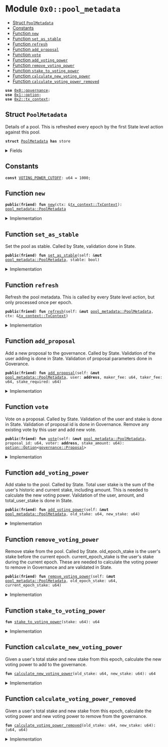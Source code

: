 
<a name="0x0_pool_metadata"></a>

# Module `0x0::pool_metadata`



-  [Struct `PoolMetadata`](#0x0_pool_metadata_PoolMetadata)
-  [Constants](#@Constants_0)
-  [Function `new`](#0x0_pool_metadata_new)
-  [Function `set_as_stable`](#0x0_pool_metadata_set_as_stable)
-  [Function `refresh`](#0x0_pool_metadata_refresh)
-  [Function `add_proposal`](#0x0_pool_metadata_add_proposal)
-  [Function `vote`](#0x0_pool_metadata_vote)
-  [Function `add_voting_power`](#0x0_pool_metadata_add_voting_power)
-  [Function `remove_voting_power`](#0x0_pool_metadata_remove_voting_power)
-  [Function `stake_to_voting_power`](#0x0_pool_metadata_stake_to_voting_power)
-  [Function `calculate_new_voting_power`](#0x0_pool_metadata_calculate_new_voting_power)
-  [Function `calculate_voting_power_removed`](#0x0_pool_metadata_calculate_voting_power_removed)


<pre><code><b>use</b> <a href="governance.md#0x0_governance">0x0::governance</a>;
<b>use</b> <a href="dependencies/move-stdlib/option.md#0x1_option">0x1::option</a>;
<b>use</b> <a href="dependencies/sui-framework/tx_context.md#0x2_tx_context">0x2::tx_context</a>;
</code></pre>



<a name="0x0_pool_metadata_PoolMetadata"></a>

## Struct `PoolMetadata`

Details of a pool. This is refreshed every epoch by the first State level action against this pool.


<pre><code><b>struct</b> <a href="pool_metadata.md#0x0_pool_metadata_PoolMetadata">PoolMetadata</a> <b>has</b> store
</code></pre>



<details>
<summary>Fields</summary>


<dl>
<dt>
<code>last_refresh_epoch: u64</code>
</dt>
<dd>

</dd>
<dt>
<code>is_stable: bool</code>
</dt>
<dd>

</dd>
<dt>
<code><a href="governance.md#0x0_governance">governance</a>: <a href="governance.md#0x0_governance_Governance">governance::Governance</a></code>
</dt>
<dd>

</dd>
<dt>
<code>new_voting_power: u64</code>
</dt>
<dd>

</dd>
</dl>


</details>

<a name="@Constants_0"></a>

## Constants


<a name="0x0_pool_metadata_VOTING_POWER_CUTOFF"></a>



<pre><code><b>const</b> <a href="pool_metadata.md#0x0_pool_metadata_VOTING_POWER_CUTOFF">VOTING_POWER_CUTOFF</a>: u64 = 1000;
</code></pre>



<a name="0x0_pool_metadata_new"></a>

## Function `new`



<pre><code><b>public</b>(<b>friend</b>) <b>fun</b> <a href="pool_metadata.md#0x0_pool_metadata_new">new</a>(ctx: &<a href="dependencies/sui-framework/tx_context.md#0x2_tx_context_TxContext">tx_context::TxContext</a>): <a href="pool_metadata.md#0x0_pool_metadata_PoolMetadata">pool_metadata::PoolMetadata</a>
</code></pre>



<details>
<summary>Implementation</summary>


<pre><code><b>public</b>(<a href="dependencies/sui-framework/package.md#0x2_package">package</a>) <b>fun</b> <a href="pool_metadata.md#0x0_pool_metadata_new">new</a>(
    ctx: &TxContext,
): <a href="pool_metadata.md#0x0_pool_metadata_PoolMetadata">PoolMetadata</a> {
    <a href="pool_metadata.md#0x0_pool_metadata_PoolMetadata">PoolMetadata</a> {
        last_refresh_epoch: ctx.epoch(),
        is_stable: <b>false</b>,
        <a href="governance.md#0x0_governance">governance</a>: <a href="governance.md#0x0_governance_new">governance::new</a>(),
        new_voting_power: 0,
    }
}
</code></pre>



</details>

<a name="0x0_pool_metadata_set_as_stable"></a>

## Function `set_as_stable`

Set the pool as stable. Called by State, validation done in State.


<pre><code><b>public</b>(<b>friend</b>) <b>fun</b> <a href="pool_metadata.md#0x0_pool_metadata_set_as_stable">set_as_stable</a>(self: &<b>mut</b> <a href="pool_metadata.md#0x0_pool_metadata_PoolMetadata">pool_metadata::PoolMetadata</a>, stable: bool)
</code></pre>



<details>
<summary>Implementation</summary>


<pre><code><b>public</b>(<a href="dependencies/sui-framework/package.md#0x2_package">package</a>) <b>fun</b> <a href="pool_metadata.md#0x0_pool_metadata_set_as_stable">set_as_stable</a>(self: &<b>mut</b> <a href="pool_metadata.md#0x0_pool_metadata_PoolMetadata">PoolMetadata</a>, stable: bool) {
    self.is_stable = stable;
}
</code></pre>



</details>

<a name="0x0_pool_metadata_refresh"></a>

## Function `refresh`

Refresh the pool metadata.
This is called by every State level action, but only processed once per epoch.


<pre><code><b>public</b>(<b>friend</b>) <b>fun</b> <a href="pool_metadata.md#0x0_pool_metadata_refresh">refresh</a>(self: &<b>mut</b> <a href="pool_metadata.md#0x0_pool_metadata_PoolMetadata">pool_metadata::PoolMetadata</a>, ctx: &<a href="dependencies/sui-framework/tx_context.md#0x2_tx_context_TxContext">tx_context::TxContext</a>)
</code></pre>



<details>
<summary>Implementation</summary>


<pre><code><b>public</b>(<a href="dependencies/sui-framework/package.md#0x2_package">package</a>) <b>fun</b> <a href="pool_metadata.md#0x0_pool_metadata_refresh">refresh</a>(self: &<b>mut</b> <a href="pool_metadata.md#0x0_pool_metadata_PoolMetadata">PoolMetadata</a>, ctx: &TxContext) {
    <b>let</b> current_epoch = ctx.epoch();
    <b>if</b> (self.last_refresh_epoch == current_epoch) <b>return</b>;

    self.last_refresh_epoch = current_epoch;
    self.<a href="governance.md#0x0_governance">governance</a>.increase_voting_power(self.new_voting_power);
    self.<a href="governance.md#0x0_governance">governance</a>.reset();
}
</code></pre>



</details>

<a name="0x0_pool_metadata_add_proposal"></a>

## Function `add_proposal`

Add a new proposal to the governance. Called by State.
Validation of the user adding is done in State.
Validation of proposal parameters done in Goverance.


<pre><code><b>public</b>(<b>friend</b>) <b>fun</b> <a href="pool_metadata.md#0x0_pool_metadata_add_proposal">add_proposal</a>(self: &<b>mut</b> <a href="pool_metadata.md#0x0_pool_metadata_PoolMetadata">pool_metadata::PoolMetadata</a>, user: <b>address</b>, maker_fee: u64, taker_fee: u64, stake_required: u64)
</code></pre>



<details>
<summary>Implementation</summary>


<pre><code><b>public</b>(<a href="dependencies/sui-framework/package.md#0x2_package">package</a>) <b>fun</b> <a href="pool_metadata.md#0x0_pool_metadata_add_proposal">add_proposal</a>(
    self: &<b>mut</b> <a href="pool_metadata.md#0x0_pool_metadata_PoolMetadata">PoolMetadata</a>,
    user: <b>address</b>,
    maker_fee: u64,
    taker_fee: u64,
    stake_required: u64
) {
    self.<a href="governance.md#0x0_governance">governance</a>.create_new_proposal(
        user,
        self.is_stable,
        maker_fee,
        taker_fee,
        stake_required
    );
}
</code></pre>



</details>

<a name="0x0_pool_metadata_vote"></a>

## Function `vote`

Vote on a proposal. Called by State.
Validation of the user and stake is done in State.
Validation of proposal id is done in Governance.
Remove any existing vote by this user and add new vote.


<pre><code><b>public</b>(<b>friend</b>) <b>fun</b> <a href="pool_metadata.md#0x0_pool_metadata_vote">vote</a>(self: &<b>mut</b> <a href="pool_metadata.md#0x0_pool_metadata_PoolMetadata">pool_metadata::PoolMetadata</a>, proposal_id: u64, voter: <b>address</b>, stake_amount: u64): <a href="dependencies/move-stdlib/option.md#0x1_option_Option">option::Option</a>&lt;<a href="governance.md#0x0_governance_Proposal">governance::Proposal</a>&gt;
</code></pre>



<details>
<summary>Implementation</summary>


<pre><code><b>public</b>(<a href="dependencies/sui-framework/package.md#0x2_package">package</a>) <b>fun</b> <a href="pool_metadata.md#0x0_pool_metadata_vote">vote</a>(
    self: &<b>mut</b> <a href="pool_metadata.md#0x0_pool_metadata_PoolMetadata">PoolMetadata</a>,
    proposal_id: u64,
    voter: <b>address</b>,
    stake_amount: u64,
): Option&lt;Proposal&gt; {
    self.<a href="governance.md#0x0_governance">governance</a>.remove_vote(voter);
    <b>let</b> voting_power = <a href="pool_metadata.md#0x0_pool_metadata_stake_to_voting_power">stake_to_voting_power</a>(stake_amount);
    self.<a href="governance.md#0x0_governance">governance</a>.<a href="pool_metadata.md#0x0_pool_metadata_vote">vote</a>(voter, proposal_id, voting_power)
}
</code></pre>



</details>

<a name="0x0_pool_metadata_add_voting_power"></a>

## Function `add_voting_power`

Add stake to the pool. Called by State.
Total user stake is the sum of the user's historic and current stake, including amount.
This is needed to calculate the new voting power.
Validation of the user, amount, and total_user_stake is done in State.


<pre><code><b>public</b>(<b>friend</b>) <b>fun</b> <a href="pool_metadata.md#0x0_pool_metadata_add_voting_power">add_voting_power</a>(self: &<b>mut</b> <a href="pool_metadata.md#0x0_pool_metadata_PoolMetadata">pool_metadata::PoolMetadata</a>, old_stake: u64, new_stake: u64)
</code></pre>



<details>
<summary>Implementation</summary>


<pre><code><b>public</b>(<a href="dependencies/sui-framework/package.md#0x2_package">package</a>) <b>fun</b> <a href="pool_metadata.md#0x0_pool_metadata_add_voting_power">add_voting_power</a>(
    self: &<b>mut</b> <a href="pool_metadata.md#0x0_pool_metadata_PoolMetadata">PoolMetadata</a>,
    old_stake: u64,
    new_stake: u64,
) {
    <b>let</b> new_voting_power = <a href="pool_metadata.md#0x0_pool_metadata_calculate_new_voting_power">calculate_new_voting_power</a>(old_stake, new_stake);
    self.new_voting_power = self.new_voting_power + new_voting_power;
}
</code></pre>



</details>

<a name="0x0_pool_metadata_remove_voting_power"></a>

## Function `remove_voting_power`

Remove stake from the pool. Called by State.
old_epoch_stake is the user's stake before the current epoch.
current_epoch_stake is the user's stake during the current epoch.
These are needed to calculate the voting power to remove in Governance and are validated in State.


<pre><code><b>public</b>(<b>friend</b>) <b>fun</b> <a href="pool_metadata.md#0x0_pool_metadata_remove_voting_power">remove_voting_power</a>(self: &<b>mut</b> <a href="pool_metadata.md#0x0_pool_metadata_PoolMetadata">pool_metadata::PoolMetadata</a>, old_epoch_stake: u64, current_epoch_stake: u64)
</code></pre>



<details>
<summary>Implementation</summary>


<pre><code><b>public</b>(<a href="dependencies/sui-framework/package.md#0x2_package">package</a>) <b>fun</b> <a href="pool_metadata.md#0x0_pool_metadata_remove_voting_power">remove_voting_power</a>(
    self: &<b>mut</b> <a href="pool_metadata.md#0x0_pool_metadata_PoolMetadata">PoolMetadata</a>,
    old_epoch_stake: u64,
    current_epoch_stake: u64,
) {
    <b>let</b> (
        old_voting_power,
        new_voting_power
    ) = <a href="pool_metadata.md#0x0_pool_metadata_calculate_voting_power_removed">calculate_voting_power_removed</a>(old_epoch_stake, current_epoch_stake);
    self.new_voting_power = self.new_voting_power - new_voting_power;
    self.<a href="governance.md#0x0_governance">governance</a>.decrease_voting_power(old_voting_power);
}
</code></pre>



</details>

<a name="0x0_pool_metadata_stake_to_voting_power"></a>

## Function `stake_to_voting_power`



<pre><code><b>fun</b> <a href="pool_metadata.md#0x0_pool_metadata_stake_to_voting_power">stake_to_voting_power</a>(stake: u64): u64
</code></pre>



<details>
<summary>Implementation</summary>


<pre><code><b>fun</b> <a href="pool_metadata.md#0x0_pool_metadata_stake_to_voting_power">stake_to_voting_power</a>(stake: u64): u64 {
    <b>if</b> (stake &gt;= <a href="pool_metadata.md#0x0_pool_metadata_VOTING_POWER_CUTOFF">VOTING_POWER_CUTOFF</a>) {
        stake - (stake - <a href="pool_metadata.md#0x0_pool_metadata_VOTING_POWER_CUTOFF">VOTING_POWER_CUTOFF</a>) / 2
    } <b>else</b> {
        stake
    }
}
</code></pre>



</details>

<a name="0x0_pool_metadata_calculate_new_voting_power"></a>

## Function `calculate_new_voting_power`

Given a user's total stake and new stake from this epoch,
calculate the new voting power to add to the governance.


<pre><code><b>fun</b> <a href="pool_metadata.md#0x0_pool_metadata_calculate_new_voting_power">calculate_new_voting_power</a>(old_stake: u64, new_stake: u64): u64
</code></pre>



<details>
<summary>Implementation</summary>


<pre><code><b>fun</b> <a href="pool_metadata.md#0x0_pool_metadata_calculate_new_voting_power">calculate_new_voting_power</a>(
    old_stake: u64,
    new_stake: u64,
): u64 {
    <b>if</b> (old_stake &gt;= <a href="pool_metadata.md#0x0_pool_metadata_VOTING_POWER_CUTOFF">VOTING_POWER_CUTOFF</a>) {
        <b>return</b> new_stake / 2
    };
    <b>let</b> amount_till_cutoff = <a href="pool_metadata.md#0x0_pool_metadata_VOTING_POWER_CUTOFF">VOTING_POWER_CUTOFF</a> - old_stake;
    <b>if</b> (amount_till_cutoff &gt;= new_stake) {
        <b>return</b> new_stake
    };

    amount_till_cutoff + (new_stake - amount_till_cutoff) / 2
}
</code></pre>



</details>

<a name="0x0_pool_metadata_calculate_voting_power_removed"></a>

## Function `calculate_voting_power_removed`

Given a user's total stake and new stake from this epoch,
calculate the voting power and new voting power to remove from the governance.


<pre><code><b>fun</b> <a href="pool_metadata.md#0x0_pool_metadata_calculate_voting_power_removed">calculate_voting_power_removed</a>(old_stake: u64, new_stake: u64): (u64, u64)
</code></pre>



<details>
<summary>Implementation</summary>


<pre><code><b>fun</b> <a href="pool_metadata.md#0x0_pool_metadata_calculate_voting_power_removed">calculate_voting_power_removed</a>(
    old_stake: u64,
    new_stake: u64,
): (u64, u64) {
    <b>if</b> (old_stake + new_stake &lt;= <a href="pool_metadata.md#0x0_pool_metadata_VOTING_POWER_CUTOFF">VOTING_POWER_CUTOFF</a>) {
        <b>return</b> (old_stake, new_stake)
    };
    <b>if</b> (old_stake &lt;= <a href="pool_metadata.md#0x0_pool_metadata_VOTING_POWER_CUTOFF">VOTING_POWER_CUTOFF</a>) {
        <b>let</b> amount_till_cutoff = <a href="pool_metadata.md#0x0_pool_metadata_VOTING_POWER_CUTOFF">VOTING_POWER_CUTOFF</a> - old_stake;
        <b>return</b> (
            old_stake + amount_till_cutoff,
            (new_stake - amount_till_cutoff) / 2
        )
    };

    <b>let</b> old_after_cutoff = old_stake - <a href="pool_metadata.md#0x0_pool_metadata_VOTING_POWER_CUTOFF">VOTING_POWER_CUTOFF</a>;

    (
        old_stake + old_after_cutoff,
        new_stake / 2
    )
}
</code></pre>



</details>

